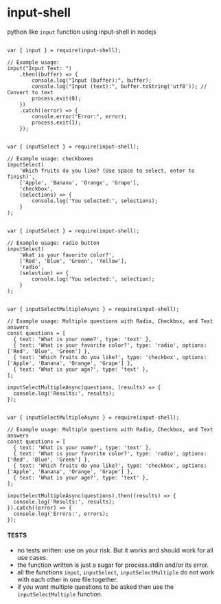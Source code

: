 # input-shell
python like `input` function using input-shell in nodejs

```

var { input } = require(input-shell);

// Example usage:
input("Input Text: ")
    .then((buffer) => {
        console.log("Input (buffer):", buffer);
        console.log("Input (text):", buffer.toString('utf8')); // Convert to text
        process.exit(0);
    })
    .catch((error) => {
        console.error("Error:", error);
        process.exit(1);
    });

```


```

var { inputSelect } = require(input-shell);

// Example usage: checkboxes
inputSelect(
    'Which fruits do you like? (Use space to select, enter to finish)',
    ['Apple', 'Banana', 'Orange', 'Grape'],
    'checkbox',
    (selections) => {
        console.log('You selected:', selections);
    }
);

```

```

var { inputSelect } = require(input-shell);

// Example usage: radio button
inputSelect(
    'What is your favorite color?',
    ['Red', 'Blue', 'Green', 'Yellow'],
    'radio',
    (selection) => {
        console.log('You selected:', selection);
    }
);

```

```

var { inputSelectMultipleAsync } = require(input-shell);

// Example usage: Multiple questions with Radio, Checkbox, and Text answers
const questions = [
  { text: 'What is your name?', type: 'text' },
  { text: 'What is your favorite color?', type: 'radio', options: ['Red', 'Blue', 'Green'] },
  { text: 'Which fruits do you like?', type: 'checkbox', options: ['Apple', 'Banana', 'Orange', 'Grape'] },
  { text: 'What is your age?', type: 'text' },
];

inputSelectMultipleAsync(questions, (results) => {
  console.log('Results:', results);
});

```

```

var { inputSelectMultipleAsync } = require(input-shell);

// Example usage: Multiple questions with Radio, Checkbox, and Text answers
const questions = [
  { text: 'What is your name?', type: 'text' },
  { text: 'What is your favorite color?', type: 'radio', options: ['Red', 'Blue', 'Green'] },
  { text: 'Which fruits do you like?', type: 'checkbox', options: ['Apple', 'Banana', 'Orange', 'Grape'] },
  { text: 'What is your age?', type: 'text' },
];

inputSelectMultipleAsync(questions).then((results) => {
  console.log('Results:', results);
}).catch((error) => {
  console.log('Errors:', errors);
});

```

#### TESTS

* no tests written: use on your risk. But it works and should work for all use cases. 
* the function written is just a sugar for process.stdin and/or its error.
* all the functions `input`, `inputSelect`, `inputSelectMultiple` do not work with each other in one file together. 
* if you want multiple questions to be asked then use the `inputSelectMultiple` function.


